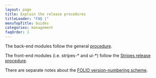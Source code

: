 ```yaml
---
layout: page
title: Explain the release procedures
titleLeader: "FAQ |"
menuTopTitle: Guides
categories: management
faqOrder: 1
---
```


The back-end modules follow the general [procedure](/guidelines/release-procedures/).

The front-end modules (i.e. stripes-* and ui-*) follow the
[Stripes release procedure](https://github.com/folio-org/stripes-core/blob/master/doc/release-procedure.md).

There are separate notes about the
[FOLIO version-numbering scheme](/guidelines/contributing#version-numbers).

